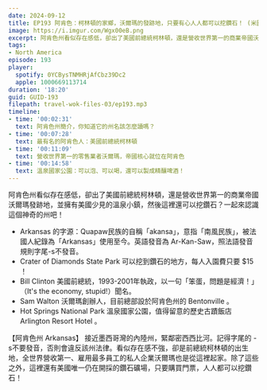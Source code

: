 ```yaml
---
date: 2024-09-12
title: EP193 阿肯色：柯林頓的家鄉，沃爾瑪的發跡地，只要有心人人都可以挖鑽石！ (米國放大鏡#4)
image: https://i.imgur.com/Wgx00eB.png
excerpt: 阿肯色州看似存在感低，卻出了美國前總統柯林頓，還是營收世界第一的商業帝國沃爾瑪發跡地，並擁有美國少見的溫泉小鎮，然後這裡還可以挖鑽石？一起來認識這個神奇的州吧！
tags:
- North America
episode: 193
player:
  spotify: 0YCBysTNMHRjAfCbz39Dc2
  apple: 1000669113714
duration: '18:20'
guid: GUID-193
filepath: travel-wok-files-03/ep193.mp3
timeline:
- time: '00:02:31'
  text: 阿肯色州簡介，你知道它的州名該怎麼讀嗎？
- time: '00:07:28'
  text: 最有名的阿肯色人：美國前總統柯林頓
- time: '00:11:09'
  text: 營收世界第一的零售業者沃爾瑪，帝國核心就位在阿肯色
- time: '00:14:58'
  text: 溫泉國家公園：可以泡、可以喝，還可以製成精釀啤酒！
---
```

阿肯色州看似存在感低，卻出了美國前總統柯林頓，還是營收世界第一的商業帝國沃爾瑪發跡地，並擁有美國少見的溫泉小鎮，然後這裡還可以挖鑽石？一起來認識這個神奇的州吧！

* Arkansas 的字源：Quapaw民族的自稱「akansa」，意指「南風民族」，被法國人紀錄為「Arkansas」使用至今。英語發音為 Ar-Kan-Saw，照法語發音規則字尾-s不發音。
* Crater of Diamonds State Park 可以挖到鑽石的地方，每人入園費只要 $15 ！
* Bill Clinton 美國前總統，1993-2001年執政，以一句「笨蛋，問題是經濟！」（It's the economy, stupid!）聞名。
* Sam Walton 沃爾瑪創辦人，目前總部設於阿肯色州的 Bentonville 。
* Hot Springs National Park 溫泉國家公園，值得留意的歷史古蹟飯店 Arlington Resort Hotel 。

【阿肯色州 Arkansas】 接近墨西哥灣的內陸州，緊鄰密西西比河。記得字尾的 -s不要發音，否則會違反該州法律。看似存在感不強，卻是前總統柯林頓的出生地，全世界營收第一、雇用最多員工的私人企業沃爾瑪也是從這裡起家。除了這些之外，這裡還有美國唯一仍在開採的鑽石礦場，只要購買門票，人人都可以挖鑽石！
